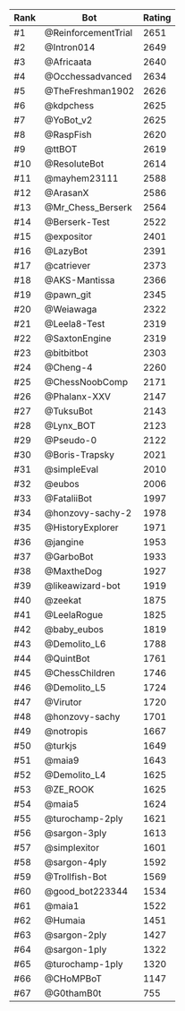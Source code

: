 Rank|Bot|Rating
---|---|---
#1|@ReinforcementTrial|2651
#2|@Intron014|2649
#3|@Africaata|2640
#4|@Occhessadvanced|2634
#5|@TheFreshman1902|2626
#6|@kdpchess|2625
#7|@YoBot_v2|2625
#8|@RaspFish|2620
#9|@ttBOT|2619
#10|@ResoluteBot|2614
#11|@mayhem23111|2588
#12|@ArasanX|2586
#13|@Mr_Chess_Berserk|2564
#14|@Berserk-Test|2522
#15|@expositor|2401
#16|@LazyBot|2391
#17|@catriever|2373
#18|@AKS-Mantissa|2366
#19|@pawn_git|2345
#20|@Weiawaga|2322
#21|@Leela8-Test|2319
#22|@SaxtonEngine|2319
#23|@bitbitbot|2303
#24|@Cheng-4|2260
#25|@ChessNoobComp|2171
#26|@Phalanx-XXV|2147
#27|@TuksuBot|2143
#28|@Lynx_BOT|2123
#29|@Pseudo-0|2122
#30|@Boris-Trapsky|2021
#31|@simpleEval|2010
#32|@eubos|2006
#33|@FataliiBot|1997
#34|@honzovy-sachy-2|1978
#35|@HistoryExplorer|1971
#36|@jangine|1953
#37|@GarboBot|1933
#38|@MaxtheDog|1927
#39|@likeawizard-bot|1919
#40|@zeekat|1875
#41|@LeelaRogue|1825
#42|@baby_eubos|1819
#43|@Demolito_L6|1788
#44|@QuintBot|1761
#45|@ChessChildren|1746
#46|@Demolito_L5|1724
#47|@Virutor|1720
#48|@honzovy-sachy|1701
#49|@notropis|1667
#50|@turkjs|1649
#51|@maia9|1643
#52|@Demolito_L4|1625
#53|@ZE_ROOK|1625
#54|@maia5|1624
#55|@turochamp-2ply|1621
#56|@sargon-3ply|1613
#57|@simplexitor|1601
#58|@sargon-4ply|1592
#59|@Trollfish-Bot|1569
#60|@good_bot223344|1534
#61|@maia1|1522
#62|@Humaia|1451
#63|@sargon-2ply|1427
#64|@sargon-1ply|1322
#65|@turochamp-1ply|1320
#66|@CHoMPBoT|1147
#67|@G0thamB0t|755
